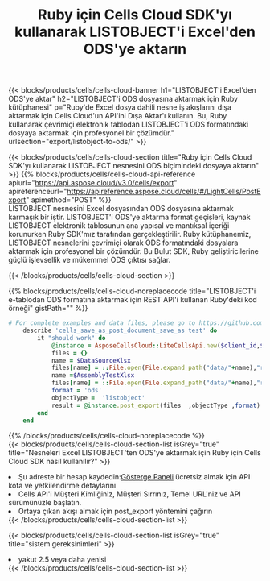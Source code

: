 ﻿---
title:  Ruby için Cells Cloud SDK'yı kullanarak LISTOBJECT'i Excel'den ODS'ye aktarın
description:  Aspose.Cells Cloud REST API, {2} kullanılarak {0} dosyasının {1} biçimindeki dosyaların dışa aktarılmasını destekler.
kwords:
howto:
---
{{< blocks/products/cells/cells-cloud-banner h1="LISTOBJECT\'i Excel\'den ODS\'ye aktar" h2="LISTOBJECT\'i ODS dosyasına aktarmak için Ruby kütüphanesi" p="Ruby\'de Excel dosya dahili nesne iş akışlarını dışa aktarmak için Cells Cloud\'un API\'ini Dışa Aktar\'ı kullanın. Bu, Ruby kullanarak çevrimiçi elektronik tablodan LISTOBJECT\'i ODS formatındaki dosyaya aktarmak için profesyonel bir çözümdür." urlsection="export/listobject-to-ods/" >}}

{{< blocks/products/cells/cells-cloud-section title="Ruby için Cells Cloud SDK\'yı kullanarak LISTOBJECT nesnesini ODS biçimindeki dosyaya aktarın" >}}
{{% blocks/products/cells/cells-cloud-api-reference apiurl="https://api.aspose.cloud/v3.0/cells/export" apireferenceurl="https://apireference.aspose.cloud/cells/#/LightCells/PostExport" apimethod="POST" %}}
<br/>
LISTOBJECT nesnesini Excel dosyasından ODS dosyasına aktarmak karmaşık bir iştir. LISTOBJECT'i ODS'ye aktarma format geçişleri, kaynak LISTOBJECT elektronik tablosunun ana yapısal ve mantıksal içeriği korunurken Ruby SDK'mız tarafından gerçekleştirilir. Ruby kütüphanemiz, LISTOBJECT nesnelerini çevrimiçi olarak ODS formatındaki dosyalara aktarmak için profesyonel bir çözümdür. Bu Bulut SDK, Ruby geliştiricilerine güçlü işlevsellik ve mükemmel ODS çıktısı sağlar.

{{< /blocks/products/cells/cells-cloud-section >}}

{{% blocks/products/cells/cells-cloud-noreplacecode title="LISTOBJECT\'i e-tablodan ODS formatına aktarmak için REST API\'i kullanan Ruby\'deki kod örneği" gistPath="" %}}
  
```ruby
# For complete examples and data files, please go to https://github.com/aspose-cells-cloud/aspose-cells-cloud-ruby/
    describe 'cells_save_as_post_document_save_as test' do
        it "should work" do
            @instance = AsposeCellsCloud::LiteCellsApi.new($client_id,$client_secret,"v3.0","https://api.aspose.cloud/")
            files = {}      
            name = $DataSourceXlsx
            files[name] = ::File.open(File.expand_path("data/"+name),"r") 
            name =$AssemblyTestXlsx 
            files[name] = ::File.open(File.expand_path("data/"+name),"r")
            format = 'ods'
            objectType =  'listobject'
            result = @instance.post_export(files  ,objectType ,format)    
        end
    end
```
   
{{% /blocks/products/cells/cells-cloud-noreplacecode %}}
<br/>
{{< blocks/products/cells/cells-cloud-section-list isGrey="true" title="Nesneleri Excel LISTOBJECT\'ten ODS\'ye aktarmak için Ruby için Cells Cloud SDK nasıl kullanılır?" >}}
<li> Şu adreste bir hesap kaydedin:<a href="https://dashboard.aspose.cloud/">Gösterge Paneli</a> ücretsiz almak için API kota ve yetkilendirme detaylarını</li>
<li>Cells API'i Müşteri Kimliğiniz, Müşteri Sırrınız, Temel URL'niz ve API sürümünüzle başlatın.</li>
<li>Ortaya çıkan akışı almak için post_export yöntemini çağırın</li>
{{< /blocks/products/cells/cells-cloud-section-list >}}

{{< blocks/products/cells/cells-cloud-section-list isGrey="true" title="sistem gereksinimleri" >}}
<li>yakut 2.5 veya daha yenisi</li>
{{< /blocks/products/cells/cells-cloud-section-list >}}
